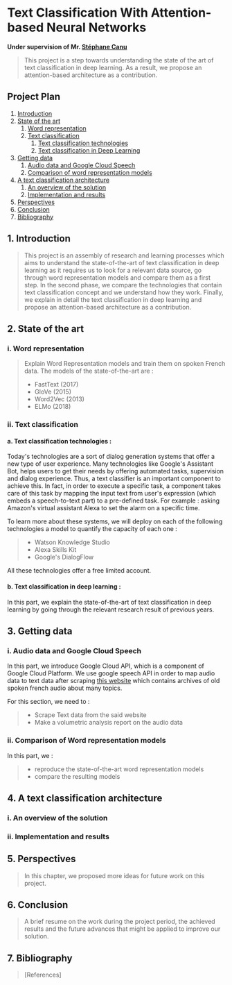 
# Text Classification With Attention-based Neural Networks

**Under supervision of Mr. [Stéphane Canu](https://scholar.google.fr/citations?user=PpibCZUAAAAJ&hl=fr&oi=ao)**

> This project is a step towards understanding the state of the art of text classification in deep learning. As a result, we propose an attention-based architecture as a contribution.

## Project Plan
1. [Introduction](#1-introduction)
2. [State of the art](#2-state-of-the-art)
    1. [Word representation](#i-word-representation)
    2. [Text classification](#ii-text-classification)
    	1. [Text classification technologies](#a-text-classification-technologies-)
    	2. [Text classification in Deep Learning](#b-text-classification-in-deep-learning-)
3. [Getting data](#3-getting-data)
    1. [Audio data and Google Cloud Speech](#i-audio-data-and-google-cloud-speech)
    2. [Comparison of word representation models](#ii-comparison-of-word-representation-models)
4. [A text classification architecture](#4-a-text-classification-architecture)
    1. [An overview of the solution](#i-an-overview-of-the-solution)
    2. [Implementation and results](#ii-implementation-and-results)
5. [Perspectives](#5-perspectives)
6. [Conclusion](#6-conclusion)
7. [Bibliography](#7-bibliography)

## 1. Introduction

> This project is an assembly of research and learning processes which aims to understand the state-of-the-art of text classification in deep learning as it requires us to look for a relevant data source, go through word representation models and compare them as a first step. In the second phase, we compare the technologies that contain text classification concept and we understand how they work. Finally, we explain in detail the text classification in deep learning and propose an attention-based architecture as a contribution.

## 2. State of the art

### i. Word representation

> Explain Word Representation models and train them on spoken French data. The models of the state-of-the-art are :
>	- FastText (2017)
>	- GloVe (2015)
>	- Word2Vec (2013)
>	- ELMo (2018)

### ii. Text classification

#### a. Text classification technologies : 

Today's technologies are a sort of dialog generation systems that offer a new type of user experience. Many technologies like Google's Assistant Bot, helps users to get their needs by offering automated tasks, supervision and dialog experience. Thus, a text classifier is an important component to achieve this. In fact, in order to execute a specific task, a component takes care of this task by mapping the input text from user's expression (which embeds a speech-to-text part) to a pre-defined task. For example : asking Amazon's virtual assistant Alexa to set the alarm on a specific time.

To learn more about these systems, we will deploy on each of the following technologies a model to quantify the capacity of each one :

>	- Watson Knowledge Studio 
>   - Alexa Skills Kit 
>   - Google's DialogFlow

All these technologies offer a free limited account.

#### b. Text classification in deep learning :

In this part, we explain the state-of-the-art of text classification in deep learning by going through the relevant research result of previous years.

## 3. Getting data

### i. Audio data and Google Cloud Speech

In this part, we introduce Google Cloud API, which is a component of Google Cloud Platform. We use google speech API in order to map audio data to text data after scraping [this website](http://www.archives-manche.fr) which contains archives of old spoken french audio about many topics.

For this section, we need to :

>	- Scrape Text data from the said website
>	- Make a volumetric analysis report on the audio data


### ii. Comparison of Word representation models

In this part, we : 

>	- reproduce the state-of-the-art word representation models
>	- compare the resulting models 

## 4. A text classification architecture

### i. An overview of the solution

### ii. Implementation and results

## 5. Perspectives

> In this chapter, we proposed more ideas for future work on this project. 

## 6. Conclusion

> A brief resume on the work during the project period, the achieved results and the future advances that might be applied to improve our solution.

## 7. Bibliography

> [References]
